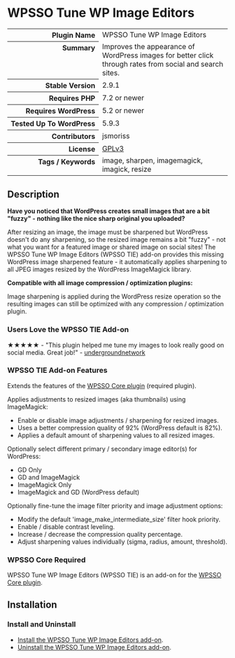 <h1>WPSSO Tune WP Image Editors</h1>

<table>
<tr><th align="right" valign="top" nowrap>Plugin Name</th><td>WPSSO Tune WP Image Editors</td></tr>
<tr><th align="right" valign="top" nowrap>Summary</th><td>Improves the appearance of WordPress images for better click through rates from social and search sites.</td></tr>
<tr><th align="right" valign="top" nowrap>Stable Version</th><td>2.9.1</td></tr>
<tr><th align="right" valign="top" nowrap>Requires PHP</th><td>7.2 or newer</td></tr>
<tr><th align="right" valign="top" nowrap>Requires WordPress</th><td>5.2 or newer</td></tr>
<tr><th align="right" valign="top" nowrap>Tested Up To WordPress</th><td>5.9.3</td></tr>
<tr><th align="right" valign="top" nowrap>Contributors</th><td>jsmoriss</td></tr>
<tr><th align="right" valign="top" nowrap>License</th><td><a href="https://www.gnu.org/licenses/gpl.txt">GPLv3</a></td></tr>
<tr><th align="right" valign="top" nowrap>Tags / Keywords</th><td>image, sharpen, imagemagick, imagick, resize</td></tr>
</table>

<h2>Description</h2>

<!-- about -->

<p><strong>Have you noticed that WordPress creates small images that are a bit "fuzzy" - nothing like the nice sharp original you uploaded?</strong></p>

<p>After resizing an image, the image must be sharpened but WordPress doesn't do any sharpening, so the resized image remains a bit "fuzzy" - not what you want for a featured image or shared image on social sites! The WPSSO Tune WP Image Editors (WPSSO TIE) add-on provides this missing WordPress image sharpened feature - it automatically applies sharpening to all JPEG images resized by the WordPress ImageMagick library.</p>

<p><strong>Compatible with all image compression / optimization plugins:</strong></p>

<p>Image sharpening is applied during the WordPress resize operation so the resulting images can still be optimized with any compression / optimization plugin.</p>

<!-- /about -->

<h3>Users Love the WPSSO TIE Add-on</h3>

<p>&#x2605;&#x2605;&#x2605;&#x2605;&#x2605; - "This plugin helped me tune my images to look really good on social media. Great job!" - <a href="https://wordpress.org/support/topic/really-useful-at-making-your-social-media-images-the-best/">undergroundnetwork</a></p>

<h3>WPSSO TIE Add-on Features</h3>

<p>Extends the features of the <a href="https://wordpress.org/plugins/wpsso/">WPSSO Core plugin</a> (required plugin).</p>

<p>Applies adjustments to resized images (aka thumbnails) using ImageMagick:</p>

<ul>
<li>Enable or disable image adjustments / sharpening for resized images.</li>
<li>Uses a better compression quality of 92% (WordPress default is 82%).</li>
<li>Applies a default amount of sharpening values to all resized images.</li>
</ul>

<p>Optionally select different primary / secondary image editor(s) for WordPress:</p>

<ul>
<li>GD Only</li>
<li>GD and ImageMagick</li>
<li>ImageMagick Only</li>
<li>ImageMagick and GD (WordPress default)</li>
</ul>

<p>Optionally fine-tune the image filter priority and image adjustment options:</p>

<ul>
<li>Modify the default 'image_make_intermediate_size' filter hook priority.</li>
<li>Enable / disable contrast leveling.</li>
<li>Increase / decrease the compression quality percentage.</li>
<li>Adjust sharpening values individually (sigma, radius, amount, threshold).</li>
</ul>

<h3>WPSSO Core Required</h3>

<p>WPSSO Tune WP Image Editors (WPSSO TIE) is an add-on for the <a href="https://wordpress.org/plugins/wpsso/">WPSSO Core plugin</a>.</p>

<h2>Installation</h2>

<h3 class="top">Install and Uninstall</h3>

<ul>
<li><a href="https://wpsso.com/docs/plugins/wpsso-tune-image-editors/installation/install-the-plugin/">Install the WPSSO Tune WP Image Editors add-on</a>.</li>
<li><a href="https://wpsso.com/docs/plugins/wpsso-tune-image-editors/installation/uninstall-the-plugin/">Uninstall the WPSSO Tune WP Image Editors add-on</a>.</li>
</ul>

